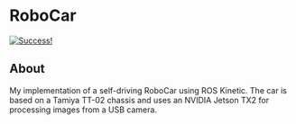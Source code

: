 # RoboCar
[![Success!](https://img.youtube.com/vi/zA7yi_II43k/0.jpg)](https://www.youtube.com/watch?v=zA7yi_II43k)

## About
My implementation of a self-driving RoboCar using ROS Kinetic. The car is based on a Tamiya TT-02 chassis and 
uses an NVIDIA Jetson TX2 for processing images from a USB camera.
```

